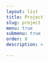 ```yaml
---
layout: list
title: Project
slug: project
menu: true
submenu: true
order: 8
description: >
    
---
```

